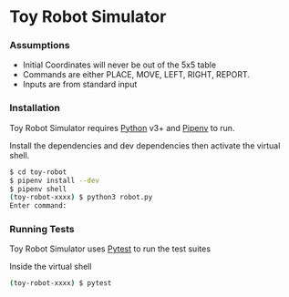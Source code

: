 # Toy Robot Simulator

### Assumptions
  - Initial Coordinates will never be out of the 5x5 table
  - Commands are either PLACE, MOVE, LEFT, RIGHT, REPORT.
  - Inputs are from standard input

### Installation

Toy Robot Simulator requires [Python](https://www.python.org/) v3+ and [Pipenv](https://github.com/pypa/pipenv) to run.

Install the dependencies and dev dependencies then activate the virtual shell.

```sh
$ cd toy-robot
$ pipenv install --dev
$ pipenv shell
(toy-robot-xxxx) $ python3 robot.py
Enter command:
```

### Running Tests

Toy Robot Simulator uses [Pytest](https://docs.pytest.org/en/latest/) to run the test suites

Inside the virtual shell

```sh
(toy-robot-xxxx) $ pytest 
```
